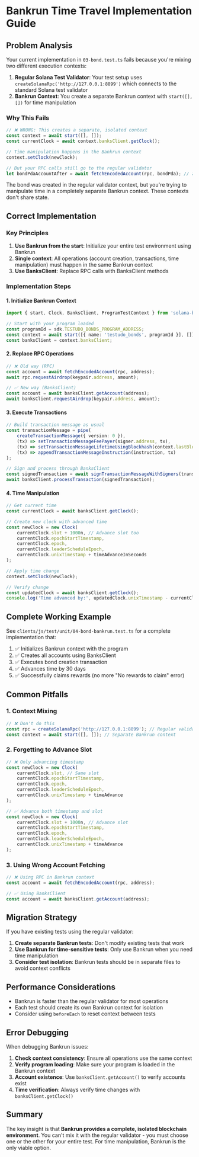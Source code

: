 # Bankrun Time Travel Implementation Guide

## Problem Analysis

Your current implementation in `03-bond.test.ts` fails because you're mixing two different execution contexts:

1. **Regular Solana Test Validator**: Your test setup uses `createSolanaRpc('http://127.0.0.1:8899')` which connects to the standard Solana test validator
2. **Bankrun Context**: You create a separate Bankrun context with `start([], [])` for time manipulation

### Why This Fails

```typescript
// ❌ WRONG: This creates a separate, isolated context
const context = await start([], []);  
const currentClock = await context.banksClient.getClock();

// Time manipulation happens in the Bankrun context
context.setClock(newClock);

// But your RPC calls still go to the regular validator
let bondPdaAccountAfter = await fetchEncodedAccount(rpc, bondPda); // ❌ Wrong context!
```

The bond was created in the regular validator context, but you're trying to manipulate time in a completely separate Bankrun context. These contexts don't share state.

## Correct Implementation

### Key Principles

1. **Use Bankrun from the start**: Initialize your entire test environment using Bankrun
2. **Single context**: All operations (account creation, transactions, time manipulation) must happen in the same Bankrun context
3. **Use BanksClient**: Replace RPC calls with BanksClient methods

### Implementation Steps

#### 1. Initialize Bankrun Context

```typescript
import { start, Clock, BanksClient, ProgramTestContext } from 'solana-bankrun';

// Start with your program loaded
const programId = sdk.TESTUDO_BONDS_PROGRAM_ADDRESS;
const context = await start([{ name: 'testudo_bonds', programId }], []);
const banksClient = context.banksClient;
```

#### 2. Replace RPC Operations

```typescript
// ❌ Old way (RPC)
const account = await fetchEncodedAccount(rpc, address);
await rpc.requestAirdrop(keypair.address, amount);

// ✅ New way (BanksClient)
const account = await banksClient.getAccount(address);
await banksClient.requestAirdrop(keypair.address, amount);
```

#### 3. Execute Transactions

```typescript
// Build transaction message as usual
const transactionMessage = pipe(
    createTransactionMessage({ version: 0 }),
    (tx) => setTransactionMessageFeePayer(signer.address, tx),
    (tx) => setTransactionMessageLifetimeUsingBlockhash(context.lastBlockhash, tx),
    (tx) => appendTransactionMessageInstruction(instruction, tx)
);

// Sign and process through BanksClient
const signedTransaction = await signTransactionMessageWithSigners(transactionMessage);
await banksClient.processTransaction(signedTransaction);
```

#### 4. Time Manipulation

```typescript
// Get current time
const currentClock = await banksClient.getClock();

// Create new clock with advanced time
const newClock = new Clock(
    currentClock.slot + 1000n, // Advance slot too
    currentClock.epochStartTimestamp,
    currentClock.epoch,
    currentClock.leaderScheduleEpoch,
    currentClock.unixTimestamp + timeAdvanceInSeconds
);

// Apply time change
context.setClock(newClock);

// Verify change
const updatedClock = await banksClient.getClock();
console.log('Time advanced by:', updatedClock.unixTimestamp - currentClock.unixTimestamp);
```

## Complete Working Example

See `clients/js/test/unit/04-bond-bankrun.test.ts` for a complete implementation that:

1. ✅ Initializes Bankrun context with the program
2. ✅ Creates all accounts using BanksClient
3. ✅ Executes bond creation transaction
4. ✅ Advances time by 30 days
5. ✅ Successfully claims rewards (no more "No rewards to claim" error)

## Common Pitfalls

### 1. Context Mixing
```typescript
// ❌ Don't do this
const rpc = createSolanaRpc('http://127.0.0.1:8899'); // Regular validator
const context = await start([], []); // Separate Bankrun context
```

### 2. Forgetting to Advance Slot
```typescript
// ❌ Only advancing timestamp
const newClock = new Clock(
    currentClock.slot, // Same slot
    currentClock.epochStartTimestamp,
    currentClock.epoch,
    currentClock.leaderScheduleEpoch,
    currentClock.unixTimestamp + timeAdvance
);

// ✅ Advance both timestamp and slot
const newClock = new Clock(
    currentClock.slot + 1000n, // Advance slot
    currentClock.epochStartTimestamp,
    currentClock.epoch,
    currentClock.leaderScheduleEpoch,
    currentClock.unixTimestamp + timeAdvance
);
```

### 3. Using Wrong Account Fetching
```typescript
// ❌ Using RPC in Bankrun context
const account = await fetchEncodedAccount(rpc, address);

// ✅ Using BanksClient
const account = await banksClient.getAccount(address);
```

## Migration Strategy

If you have existing tests using the regular validator:

1. **Create separate Bankrun tests**: Don't modify existing tests that work
2. **Use Bankrun for time-sensitive tests**: Only use Bankrun when you need time manipulation
3. **Consider test isolation**: Bankrun tests should be in separate files to avoid context conflicts

## Performance Considerations

- Bankrun is faster than the regular validator for most operations
- Each test should create its own Bankrun context for isolation
- Consider using `beforeEach` to reset context between tests

## Error Debugging

When debugging Bankrun issues:

1. **Check context consistency**: Ensure all operations use the same context
2. **Verify program loading**: Make sure your program is loaded in the Bankrun context
3. **Account existence**: Use `banksClient.getAccount()` to verify accounts exist
4. **Time verification**: Always verify time changes with `banksClient.getClock()`

## Summary

The key insight is that **Bankrun provides a complete, isolated blockchain environment**. You can't mix it with the regular validator - you must choose one or the other for your entire test. For time manipulation, Bankrun is the only viable option.